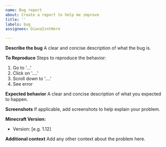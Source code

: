 ```yaml
---
name: Bug report
about: Create a report to help me improve
title: ''
labels: bug
assignees: DianaIsntHere

---
```


**Describe the bug**
A clear and concise description of what the bug is.

**To Reproduce**
Steps to reproduce the behavior:
1. Go to '...'
2. Click on '....'
3. Scroll down to '....'
4. See error

**Expected behavior**
A clear and concise description of what you expected to happen.

**Screenshots**
If applicable, add screenshots to help explain your problem.

**Minecraft Version:**
 - Version: [e.g. 1.12]

**Additional context**
Add any other context about the problem here.
